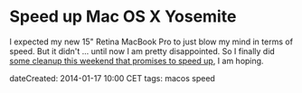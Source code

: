 # Speed up Mac OS X Yosemite

I expected my new 15" Retina MacBook Pro to just blow my mind
in terms of speed. But it didn't ... until now I am pretty
disappointed. So I finally did [some cleanup this weekend
that promises to speed up](https://discussions.apple.com/thread/6623697), I am hoping.

dateCreated: 2014-01-17 10:00 CET
tags: macos
speed
